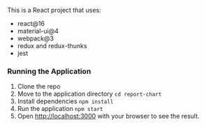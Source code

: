 This is a React project that uses:
- react@16
- material-ui@4
- webpack@3
- redux and redux-thunks
- jest

### Running the Application

1. Clone the repo
2. Move to the application directory
   `cd report-chart`
3. Install dependencies
   `npm install`
4. Run the application
   `npm start`
5. Open [http://localhost:3000](http://localhost:3000) with your browser to see the result.



